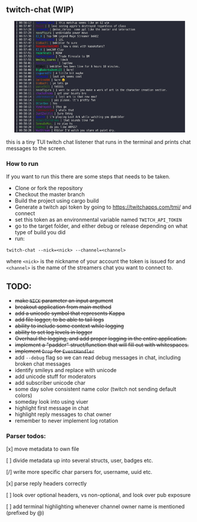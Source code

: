 ## twitch-chat (WIP)

<p align="center">
  <img width="460" height="300" src="/images/chat.jpg">
</p>

this is a tiny TUI twitch chat listener that runs in the terminal and prints chat messages to the screen.

### How to run
If you want to run this there are some steps that needs to be taken.

- Clone or fork the repository
- Checkout the master branch
- Build the project using cargo build
- Generate a twitch api token by going to https://twitchapps.com/tmi/ and connect
- set this token as an environmental variable named `TWITCH_API_TOKEN`
- go to the target folder, and either debug or release depending on what type of build you did
- run:

```
twitch-chat --nick=<nick> --channel=<channel>
```

where `<nick>` is the nickname of your account the token is issued for and `<channel>` is the name of the streamers chat you want to connect to.

## TODO:
- ~~make `NICK` parameter an input argument~~
- ~~breakout application from main method~~
- ~~add a unicode symbol that represents Kappa~~
- ~~add file logger, to be able to tail logs~~
- ~~ability to include some context while logging~~
- ~~ability to set log levels in logger~~
- ~~Overhaul the logging, and add proper logging in the entire application.~~
- ~~implement a "padder" struct/function that will fill out with whitespaces.~~
- ~~implement `Drop` for `EventHandler`~~
- add `--debug` flag so we can read debug messages in chat, including broken chat messages
- identify smileys and replace with unicode
- add unicode stuff for moderators
- add subscriber unicode char
- some day solve consistent name color (twitch not sending default colors)
- someday look into using viuer
- highlight first message in chat
- highlight reply messages to chat owner
- remember to never implement log rotation

### Parser todos:
[x] move metadata to own file

[ ] divide metadata up into several structs, user, badges etc.

[/] write more specific char parsers for, username, uuid etc.

[x] parse reply headers correctly

[ ] look over optional headers, vs non-optional, and look over pub exposure

[ ] add terminal highlighting whenever channel owner name is mentioned (prefixed by @)
